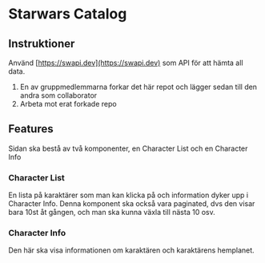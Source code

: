 # Starwars Catalog

## Instruktioner
Använd [https://swapi.dev](https://swapi.dev) som API för att hämta all data.

1. En av gruppmedlemmarna forkar det här repot och lägger sedan till den andra som collaborator
2. Arbeta mot erat forkade repo

## Features
Sidan ska bestå av två komponenter, en Character List och en Character Info

### Character List
En lista på karaktärer som man kan klicka på och information dyker upp i Character Info.
Denna komponent ska också vara paginated, dvs den visar bara 10st åt gången, och man ska kunna växla till nästa 10 osv.

### Character Info
Den här ska visa informationen om karaktären och karaktärens hemplanet.

